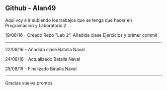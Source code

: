 <html>
  <body>
    <h2>Github - Alan49</h2>
    <p>Aqui voy a ir subiendo los trabajos que se tenga que hacer en Programacion y Laboratorio 2</p>
    <p>19/08/16 - Creado Repo "Lab 2". Añadida clase Ejercicios y primer commit</p>
    <hr/>
    <p>22/08/16 - Añadida clase Batalla Naval</p>
    <p>24/08/16 - Actualizado Batalla Naval</p>
    <p>25/08/16 - Finalizado Batalla Naval</p>
    <hr/>
    <p>Gracias vuelva prontos</p>
  </body>
</html>
